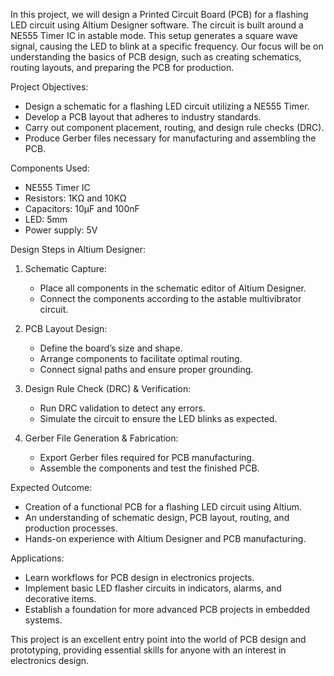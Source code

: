 In this project, we will design a Printed Circuit Board (PCB) for a flashing LED circuit using Altium Designer software. The circuit is built around a NE555 Timer IC in astable mode. This setup generates a square wave signal, causing the LED to blink at a specific frequency. Our focus will be on understanding the basics of PCB design, such as creating schematics, routing layouts, and preparing the PCB for production.

Project Objectives:

- Design a schematic for a flashing LED circuit utilizing a NE555 Timer.
- Develop a PCB layout that adheres to industry standards.
- Carry out component placement, routing, and design rule checks (DRC).
- Produce Gerber files necessary for manufacturing and assembling the PCB.

Components Used:

- NE555 Timer IC
- Resistors: 1KΩ and 10KΩ
- Capacitors: 10µF and 100nF
- LED: 5mm
- Power supply: 5V

Design Steps in Altium Designer:

1. Schematic Capture:
   - Place all components in the schematic editor of Altium Designer.
   - Connect the components according to the astable multivibrator circuit.

2. PCB Layout Design:
   - Define the board’s size and shape.
   - Arrange components to facilitate optimal routing.
   - Connect signal paths and ensure proper grounding.

3. Design Rule Check (DRC) & Verification:
   - Run DRC validation to detect any errors.
   - Simulate the circuit to ensure the LED blinks as expected.

4. Gerber File Generation & Fabrication:
   - Export Gerber files required for PCB manufacturing.
   - Assemble the components and test the finished PCB.

Expected Outcome:

- Creation of a functional PCB for a flashing LED circuit using Altium.
- An understanding of schematic design, PCB layout, routing, and production processes.
- Hands-on experience with Altium Designer and PCB manufacturing.

Applications:

- Learn workflows for PCB design in electronics projects.
- Implement basic LED flasher circuits in indicators, alarms, and decorative items.
- Establish a foundation for more advanced PCB projects in embedded systems.

This project is an excellent entry point into the world of PCB design and prototyping, providing essential skills for anyone with an interest in electronics design.
